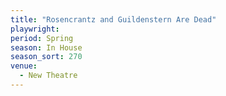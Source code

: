 ```yaml
---
title: "Rosencrantz and Guildenstern Are Dead"
playwright:
period: Spring
season: In House
season_sort: 270
venue:
  - New Theatre
---
```

